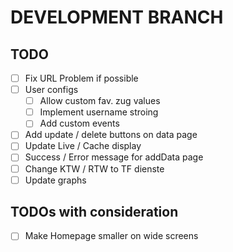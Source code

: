 # DEVELOPMENT BRANCH

## TODO

- [ ] Fix URL Problem if possible
- [ ] User configs
  - [ ] Allow custom fav. zug values
  - [ ] Implement username stroing
  - [ ] Add custom events
- [ ] Add update / delete buttons on data page
- [ ] Update Live / Cache display
- [ ] Success / Error message for addData page
- [ ] Change KTW / RTW to TF dienste
- [ ] Update graphs

## TODOs with consideration

- [ ] Make Homepage smaller on wide screens
